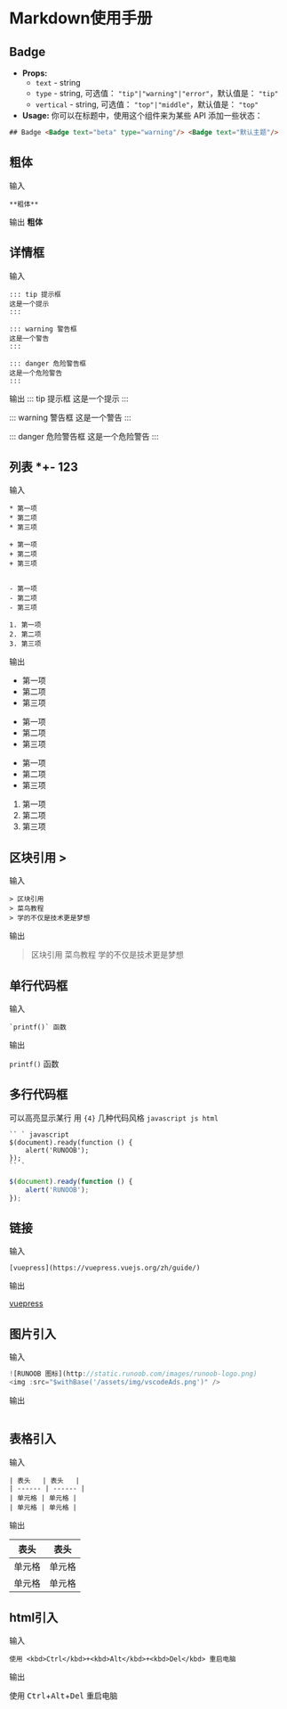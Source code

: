# Markdown使用手册

## Badge <Badge text="beta" type="warning"/> <Badge text="默认主题"/>
* **Props:**
  * `text` - string
  * `type` - string, 可选值： `"tip"|"warning"|"error"`，默认值是： `"tip"`
  * `vertical` - string, 可选值： `"top"|"middle"`，默认值是： `"top"`
* **Usage:**
你可以在标题中，使用这个组件来为某些 API 添加一些状态：
```html
## Badge <Badge text="beta" type="warning"/> <Badge text="默认主题"/>
```

## 粗体
输入
```
**粗体**
```
输出
**粗体**
## 详情框

输入
```
::: tip 提示框
这是一个提示
:::

::: warning 警告框
这是一个警告
:::

::: danger 危险警告框
这是一个危险警告
:::
```
输出
::: tip 提示框
这是一个提示
:::

::: warning 警告框
这是一个警告
:::

::: danger 危险警告框
这是一个危险警告
:::



## 列表 *+- 123

输入
```
* 第一项
* 第二项
* 第三项

+ 第一项
+ 第二项
+ 第三项


- 第一项
- 第二项
- 第三项

1. 第一项
2. 第二项
3. 第三项
```
输出

* 第一项
* 第二项
* 第三项

+ 第一项
+ 第二项
+ 第三项


- 第一项
- 第二项
- 第三项

1. 第一项
2. 第二项
3. 第三项

## 区块引用 >
输入
```
> 区块引用
> 菜鸟教程
> 学的不仅是技术更是梦想
```
输出
> 区块引用
> 菜鸟教程
> 学的不仅是技术更是梦想

## 单行代码框
输入

```
`printf()` 函数
```
输出

`printf()` 函数

## 多行代码框
可以高亮显示某行 用 `{4}`
几种代码风格 `javascript js html`
```
`` ` javascript
$(document).ready(function () {
    alert('RUNOOB');
});
`` `
```

```javascript
$(document).ready(function () {
    alert('RUNOOB');
});
```
## 链接
输入
```
[vuepress](https://vuepress.vuejs.org/zh/guide/)
```
输出

[vuepress](https://vuepress.vuejs.org/zh/guide/)

## 图片引入
输入
```js
![RUNOOB 图标](http://static.runoob.com/images/runoob-logo.png)
<img :src="$withBase('/assets/img/vscodeAds.png')" />
```
输出

<img :src="$withBase('/assets/img/vscodeAds.png')" />

## 表格引入
输入
```
| 表头   | 表头   |
| ------ | ------ |
| 单元格 | 单元格 |
| 单元格 | 单元格 |
```
输出

| 表头   | 表头   |
| ------ | ------ |
| 单元格 | 单元格 |
| 单元格 | 单元格 |

## html引入
输入
```
使用 <kbd>Ctrl</kbd>+<kbd>Alt</kbd>+<kbd>Del</kbd> 重启电脑
```
输出

使用 <kbd>Ctrl</kbd>+<kbd>Alt</kbd>+<kbd>Del</kbd> 重启电脑

